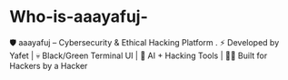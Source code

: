 # Who-is-aaayafuj-
🛡️ aaayafuj – Cybersecurity &amp; Ethical Hacking Platform . ⚡ Developed by Yafet | 💀 Black/Green Terminal UI | 🧠 AI + Hacking Tools | 👨‍💻 Built for Hackers by a Hacker
